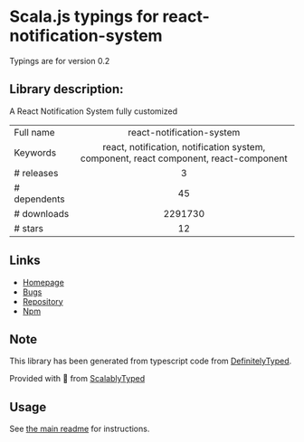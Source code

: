 
# Scala.js typings for react-notification-system

Typings are for version 0.2

## Library description:
A React Notification System fully customized

|                    |                 |
| ------------------ | :-------------: |
| Full name          | react-notification-system |
| Keywords           | react, notification, notification system, component, react component, react-component |
| # releases         | 3 |
| # dependents       | 45 |
| # downloads        | 2291730 |
| # stars            | 12 |

## Links
- [Homepage](https://github.com/igorprado/react-notification-system)
- [Bugs](https://github.com/igorprado/react-notification-system/issues)
- [Repository](https://github.com/igorprado/react-notification-system)
- [Npm](https://www.npmjs.com/package/react-notification-system)
    


## Note
This library has been generated from typescript code from [DefinitelyTyped](https://definitelytyped.org).

Provided with :purple_heart: from [ScalablyTyped](https://github.com/oyvindberg/ScalablyTyped)

## Usage
See [the main readme](../../readme.md) for instructions.


